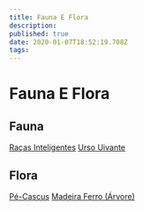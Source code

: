 ```yaml
---
title: Fauna E Flora
description: 
published: true
date: 2020-01-07T18:52:19.708Z
tags: 
---
```


<!-- SUBTITLE: Visão geral sobre Fauna E Flora -->

# Fauna E Flora
## Fauna
[Raças Inteligentes](http://localhost/fauna-e-flora/racas-inteligentes#racas-inteligentes)
[Urso Uivante](http://localhost/fauna-e-flora/urso-uivante#urso-uivante)

## Flora
[Pé-Cascus](http://localhost/fauna-e-flora/pe-cascus#pe-cascus)
[Madeira Ferro (Árvore)](http://localhost/fauna-e-flora/madeira-ferro-arvore#madeira-ferro-arvore)

